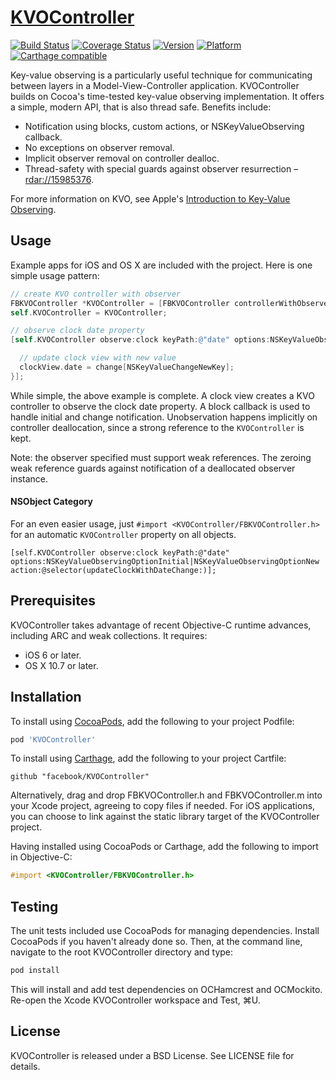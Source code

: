 # [KVOController](https://github.com/facebook/KVOController)
[![Build Status](https://travis-ci.org/facebook/KVOController.png?branch=master)](https://travis-ci.org/facebook/KVOController)
[![Coverage Status](https://coveralls.io/repos/facebook/KVOController/badge.svg?branch=master)](https://coveralls.io/r/facebook/KVOController?branch=master)
[![Version](https://cocoapod-badges.herokuapp.com/v/KVOController/badge.png)](http://cocoadocs.org/docsets/KVOController)
[![Platform](https://cocoapod-badges.herokuapp.com/p/KVOController/badge.png)](http://cocoadocs.org/docsets/KVOController)
[![Carthage compatible](https://img.shields.io/badge/Carthage-compatible-4BC51D.svg?style=flat)](https://github.com/Carthage/Carthage)

Key-value observing is a particularly useful technique for communicating between layers in a Model-View-Controller application. KVOController builds on Cocoa's time-tested key-value observing implementation. It offers a simple, modern API, that is also thread safe. Benefits include:

- Notification using blocks, custom actions, or NSKeyValueObserving callback.
- No exceptions on observer removal.
- Implicit observer removal on controller dealloc.
- Thread-safety with special guards against observer resurrection – [rdar://15985376](http://openradar.appspot.com/radar?id=5305010728468480).

For more information on KVO, see Apple's [Introduction to Key-Value Observing](https://developer.apple.com/library/mac/documentation/Cocoa/Conceptual/KeyValueObserving/KeyValueObserving.html).

## Usage

Example apps for iOS and OS X are included with the project. Here is one simple usage pattern:

```objective-c
// create KVO controller with observer
FBKVOController *KVOController = [FBKVOController controllerWithObserver:self];
self.KVOController = KVOController;

// observe clock date property
[self.KVOController observe:clock keyPath:@"date" options:NSKeyValueObservingOptionInitial|NSKeyValueObservingOptionNew block:^(ClockView *clockView, Clock *clock, NSString *keyPath, NSDictionary *change) {

  // update clock view with new value
  clockView.date = change[NSKeyValueChangeNewKey];
}];
```

While simple, the above example is complete. A clock view creates a KVO controller to observe the clock date property. A block callback is used to handle initial and change notification. Unobservation happens implicitly on controller deallocation, since a strong reference to the `KVOController` is kept. 

Note: the observer specified must support weak references. The zeroing weak reference guards against notification of a deallocated observer instance.

#### NSObject Category
For an even easier usage, just `#import <KVOController/FBKVOController.h>` for an automatic `KVOController` property on all objects.

```objc
[self.KVOController observe:clock keyPath:@"date" options:NSKeyValueObservingOptionInitial|NSKeyValueObservingOptionNew action:@selector(updateClockWithDateChange:)];
```

## Prerequisites

KVOController takes advantage of recent Objective-C runtime advances, including ARC and weak collections. It requires:

- iOS 6 or later.
- OS X 10.7 or later.

## Installation

To install using [CocoaPods](https://github.com/cocoapods/cocoapods), add the following to your project Podfile:

```ruby
pod 'KVOController'
```

To install using [Carthage](https://github.com/carthage/carthage), add the following to your project Cartfile:

```
github "facebook/KVOController"
```

Alternatively, drag and drop FBKVOController.h and FBKVOController.m into your Xcode project, agreeing to copy files if needed. For iOS applications, you can choose to link against the static library target of the KVOController project.

Having installed using CocoaPods or Carthage, add the following to import in Objective-C:
```objective-c
#import <KVOController/FBKVOController.h>
```

## Testing

The unit tests included use CocoaPods for managing dependencies. Install CocoaPods if you haven't already done so. Then, at the command line, navigate to the root KVOController directory and type:

```sh
pod install
```

This will install and add test dependencies on OCHamcrest and OCMockito. Re-open the Xcode KVOController workspace and Test, ⌘U.

## License

KVOController is released under a BSD License. See LICENSE file for details.
